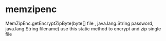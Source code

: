 # memzipenc
MemZipEnc.getEncryptZipByte(byte[] file , java.lang.String password, java.lang.String filename)
use this static method to encrypt and zip single file